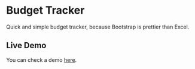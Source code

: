 # Budget Tracker

Quick and simple budget tracker, because Bootstrap is prettier than Excel.

## Live Demo
You can check a demo [here](http://budget.jpayne.ch).